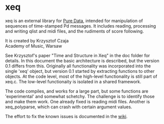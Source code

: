 # xeq

xeq is an external library for [Pure Data](http://pure-data.info), intended for manipulation of sequences of time-stamped Pd messages. It includes reading, processing and writing qlist and midi files, and the rudiments of score following.

It is created by Krzysztof Czaja  
Academy of Music, Warsaw

See Krzysztof's paper "Time and Structure in Xeq" in the doc folder for details. In this document the basic architecture is described, but the version 0.1 differs from this. Originally all functionality was incorporated into the single 'xeq' object, but version 0.1 started by extracting functions to other objects. At the code level, most of the high-level functionality is still part of xeq.c. The low-level functionaity is isolated in a shared framework.

The code compiles, and works for a large part, but some functions are 'experimental' and somewhat schetchy. The challenge is to identify those and make them work. One already fixed is reading midi files. Another is xeq_polyparse, which can crash with certain argument values.

The effort to fix the known issues is documented in the <a href="../wiki">wiki</a>.




